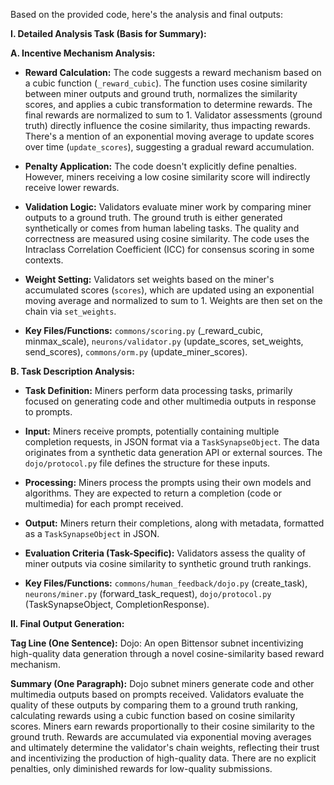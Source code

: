 Based on the provided code, here's the analysis and final outputs:

**I. Detailed Analysis Task (Basis for Summary):**

**A. Incentive Mechanism Analysis:**

* **Reward Calculation:** The code suggests a reward mechanism based on a cubic function (`_reward_cubic`).  The function uses cosine similarity between miner outputs and ground truth, normalizes the similarity scores, and applies a cubic transformation to determine rewards. The final rewards are normalized to sum to 1.  Validator assessments (ground truth) directly influence the cosine similarity, thus impacting rewards.  There's a mention of an exponential moving average to update scores over time (`update_scores`), suggesting a gradual reward accumulation.

* **Penalty Application:** The code doesn't explicitly define penalties. However, miners receiving a low cosine similarity score will indirectly receive lower rewards.


* **Validation Logic:** Validators evaluate miner work by comparing miner outputs to a ground truth. The ground truth is either generated synthetically or comes from human labeling tasks. The quality and correctness are measured using cosine similarity.  The code uses the Intraclass Correlation Coefficient (ICC) for consensus scoring in some contexts.


* **Weight Setting:** Validators set weights based on the miner's accumulated scores (`scores`), which are updated using an exponential moving average and normalized to sum to 1. Weights are then set on the chain via `set_weights`.


* **Key Files/Functions:** `commons/scoring.py` (_reward_cubic, minmax_scale), `neurons/validator.py` (update_scores, set_weights, send_scores), `commons/orm.py` (update_miner_scores).


**B. Task Description Analysis:**

* **Task Definition:** Miners perform data processing tasks, primarily focused on generating code and other multimedia outputs in response to prompts.


* **Input:** Miners receive prompts, potentially containing multiple completion requests, in JSON format via a `TaskSynapseObject`. The data originates from a synthetic data generation API or external sources. The `dojo/protocol.py` file defines the structure for these inputs.


* **Processing:** Miners process the prompts using their own models and algorithms. They are expected to return a completion (code or multimedia) for each prompt received.


* **Output:** Miners return their completions, along with metadata, formatted as a `TaskSynapseObject` in JSON.


* **Evaluation Criteria (Task-Specific):** Validators assess the quality of miner outputs via cosine similarity to synthetic ground truth rankings.


* **Key Files/Functions:** `commons/human_feedback/dojo.py` (create_task), `neurons/miner.py` (forward_task_request), `dojo/protocol.py` (TaskSynapseObject, CompletionResponse).



**II. Final Output Generation:**

**Tag Line (One Sentence):**  Dojo: An open Bittensor subnet incentivizing high-quality data generation through a novel cosine-similarity based reward mechanism.

**Summary (One Paragraph):**  Dojo subnet miners generate code and other multimedia outputs based on prompts received.  Validators evaluate the quality of these outputs by comparing them to a ground truth ranking, calculating rewards using a cubic function based on cosine similarity scores.  Miners earn rewards proportionally to their cosine similarity to the ground truth.  Rewards are accumulated via exponential moving averages and ultimately determine the validator's chain weights, reflecting their trust and incentivizing the production of high-quality data.  There are no explicit penalties, only diminished rewards for low-quality submissions.


